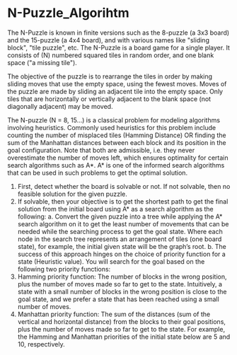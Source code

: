 # N-Puzzle_Algorihtm
The N-Puzzle is known in finite versions such as the 8-puzzle (a 3x3 board) and the 15-puzzle (a 4x4 board), and with various names like "sliding block", "tile puzzle", etc. The N-Puzzle is a board game for a single player. It consists of (N) numbered squared tiles in random order, and one blank space ("a missing tile"). 

The objective of the puzzle is to rearrange the tiles in order by making sliding moves that use the empty space, using the fewest moves. Moves of the puzzle are made by sliding an adjacent tile into the empty space. Only tiles that are horizontally or vertically adjacent to the blank space (not diagonally adjacent) may be moved. 

The N-puzzle (N = 8, 15...) is a classical problem for modeling algorithms involving heuristics. Commonly used heuristics for this problem include counting the number of misplaced tiles (Hamming Distance) OR finding the sum of the Manhattan distances between each block and its position in the goal configuration. Note that both are admissible, i.e. they never overestimate the number of moves left, which ensures optimality for certain search algorithms such as A*. A* is one of the informed search algorithms that can be used in such problems to get the optimal solution. 

1.	First, detect whether the board is solvable or not. If not solvable, then no feasible solution for the given puzzle.
2.	If solvable, then your objective is to get the shortest path to get the final solution from the initial board using A* as a search algorithm as the following: 
  a.	Convert the given puzzle into a tree while applying the A* search algorithm on it to get the least number of movements that can be needed while the searching process to get the goal state. Where each node in the search tree represents an arrangement of tiles (one board state), for example, the initial given state will be the graph’s root.
  b.	The success of this approach hinges on the choice of priority function for a state (Heuristic value). You will search for the goal based on the following two priority functions:
1.	Hamming priority function: The number of blocks in the wrong position, plus the number of moves made so far to get to the state. Intuitively, a state with a small number of blocks in the wrong position is close to the goal state, and we prefer a state that has been reached using a small number of moves.
2.	Manhattan priority function: The sum of the distances (sum of the vertical and horizontal distance) from the blocks to their goal positions, plus the number of moves made so far to get to the state.
For example, the Hamming and Manhattan priorities of the initial state below are 5 and 10, respectively.
